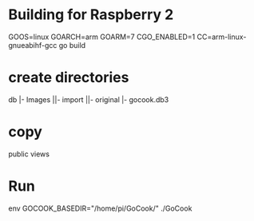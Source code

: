 # Building for Raspberry 2

GOOS=linux GOARCH=arm GOARM=7 CGO_ENABLED=1 CC=arm-linux-gnueabihf-gcc go build

# create directories

db
|- Images
||- import
||- original
|- gocook.db3

# copy

public
views

# Run

env GOCOOK_BASEDIR="/home/pi/GoCook/" ./GoCook